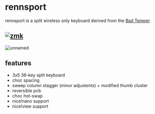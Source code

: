 # rennsport

rennsport is a split wireless only keyboard derived from the [Bad Temper]([https://github.com/raeedcho/temper](https://github.com/essFitt/Bad-Temper)) 

## [![zmk](https://img.shields.io/badge/zmk-black?logo=github&logoColor=white)](https://github.com/chase-hunter/zmk) 


![unnamed](https://github.com/chase-hunter/dance/assets/122387925/8a4e8a69-d728-4cf6-967b-67bfff42eb11)


## features

- 3x5 36-key split keyboard
- choc spacing
- sweep column stagger (minor adjustents) + modified thumb cluster
- reversible pcb
- choc hot-swap
- nice!nano support
- nice!view support





